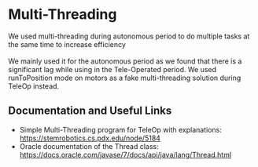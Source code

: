 # Multi-Threading
We used multi-threading during autonomous period to do multiple tasks at the same time to increase efficiency </br></br>
We mainly used it for the autonomous period as we found that there is a significant lag while using in the Tele-Operated period. We used runToPosition mode on motors as a fake multi-threading solution during TeleOp instead.
## Documentation and Useful Links
- Simple Multi-Threading program for TeleOp with explanations: https://stemrobotics.cs.pdx.edu/node/5184
- Oracle documentation of the Thread class: https://docs.oracle.com/javase/7/docs/api/java/lang/Thread.html

